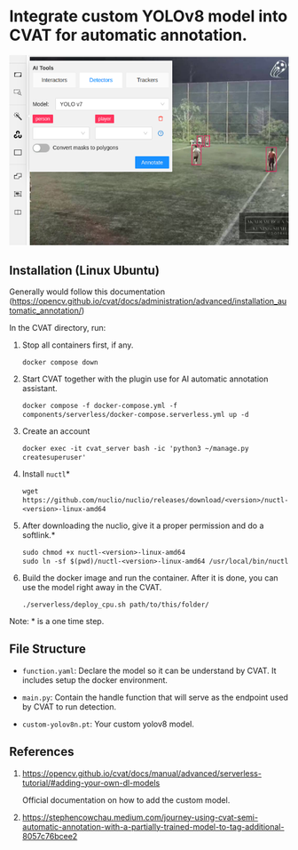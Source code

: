 # Integrate custom YOLOv8 model into CVAT for automatic annotation.

![screenshot](screenshot.png)

## Installation (Linux Ubuntu)

Generally would follow this documentation (https://opencv.github.io/cvat/docs/administration/advanced/installation_automatic_annotation/)

In the CVAT directory, run:

1. Stop all containers first, if any.

	```
	docker compose down
	```
 
1. Start CVAT together with the plugin use for AI automatic annotation assistant.
	
	```
	docker compose -f docker-compose.yml -f components/serverless/docker-compose.serverless.yml up -d
	```
1. Create an account
	```
	docker exec -it cvat_server bash -ic 'python3 ~/manage.py createsuperuser'
	```

1. Install `nuctl`*
   
	```
	wget https://github.com/nuclio/nuclio/releases/download/<version>/nuctl-<version>-linux-amd64
	```
	

1. After downloading the nuclio, give it a proper permission and do a softlink.*
   
	```
	sudo chmod +x nuctl-<version>-linux-amd64
	sudo ln -sf $(pwd)/nuctl-<version>-linux-amd64 /usr/local/bin/nuctl
	```
	

1. Build the docker image and run the container. After it is done, you can use the model right away in the CVAT.
	```
	./serverless/deploy_cpu.sh path/to/this/folder/
	```

Note: * is a one time step.

## File Structure

- `function.yaml`: Declare the model so it can be understand by CVAT. It includes setup the docker environment.

- `main.py`: Contain the handle function that will serve as the endpoint used by CVAT to run detection.

- `custom-yolov8n.pt`: Your custom yolov8 model.

## References

1. https://opencv.github.io/cvat/docs/manual/advanced/serverless-tutorial/#adding-your-own-dl-models

	Official documentation on how to add the custom model.

1. https://stephencowchau.medium.com/journey-using-cvat-semi-automatic-annotation-with-a-partially-trained-model-to-tag-additional-8057c76bcee2
